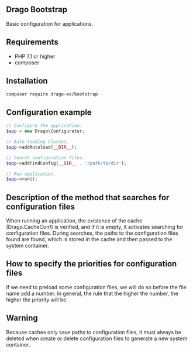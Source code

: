## Drago Bootstrap

Basic configuration for applications.

## Requirements

- PHP 7.1 or higher
- composer

## Installation

```
composer require drago-ex/bootstrap
```

## Configuration example

```php
// Configure the application.
$app = new Drago\Configurator;

// Auto-loading Classes.
$app->addAutoload(__DIR__);

// Search configuration files.
$app->addFindConfig(__DIR__ . '/path/to/dir');

// Run application.
$app->run();
```

## Description of the method that searches for configuration files

When running an application, the existence of the cache (Drago.CacheConf) is verified, and if it is empty, it activates
searching for configuration files. During searches, the paths to the configuration files found are found,
which is stored in the cache and then passed to the system container.

## How to specify the priorities for configuration files

If we need to preload some configuration files, we will do so before the file name
add a number. In general, the rule that the higher the number, the higher the priority will be.

## Warning

Because caches only save paths to configuration files, it must always be deleted when
create or delete configuration files to generate a new system container.
